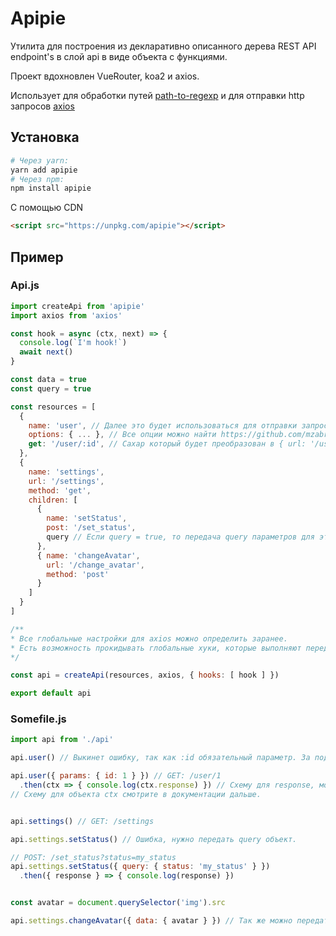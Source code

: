 # Apipie

Утилита для построения из декларативно описанного дерева REST API endpoint's в слой api в виде объекта с функциями.

Проект вдохновлен VueRouter, koa2 и axios.

Использует для обработки путей [path-to-regexp](https://github.com/pillarjs/path-to-regexp) и для отправки http запросов [axios](https://github.com/mzabriskie/axios)

## Установка

```bash
# Через yarn:
yarn add apipie
# Через npm:
npm install apipie
```

С помощью CDN

```html
<script src="https://unpkg.com/apipie"></script>
```

## Пример

### Api.js

```js
import createApi from 'apipie'
import axios from 'axios'

const hook = async (ctx, next) => {
  console.log(`I'm hook!`)
  await next()
}

const data = true
const query = true

const resources = [
  {
    name: 'user', // Далее это будет использоваться для отправки запроса
    options: { ... }, // Все опции можно найти https://github.com/mzabriskie/axios#request-config
    get: '/user/:id', // Сахар который будет преобразован в { url: '/user/:id', method: 'get' }
  },
  {
    name: 'settings',
    url: '/settings',
    method: 'get',
    children: [
      { 
        name: 'setStatus', 
        post: '/set_status',
        query // Если query = true, то передача query параметров для этого ресурса будут обязательными.
      },
      { name: 'changeAvatar',
        url: '/change_avatar',
        method: 'post'
      }
    ]
  }
]

/**
* Все глобальные настройки для axios можно определить заранее.
* Есть возможность прокидывать глобальные хуки, которые выполняют перед запросом в axios.
*/

const api = createApi(resources, axios, { hooks: [ hook ] })

export default api
```

### Somefile.js

```js
import api from './api'

api.user() // Выкинет ошибку, так как :id обязательный параметр. За подробностями https://github.com/pillarjs/path-to-regexp

api.user({ params: { id: 1 } }) // GET: /user/1
  .then(ctx => { console.log(ctx.response) }) // Схему для response, можно посмотреть тут https://github.com/mzabriskie/axios#response-schema
// Схему для объекта ctx смотрите в документации дальше.


api.settings() // GET: /settings

api.settings.setStatus() // Ошибка, нужно передать query объект.

// POST: /set_status?status=my_status
api.settings.setStatus({ query: { status: 'my_status' } })
  .then({ response } => { console.log(response) })


const avatar = document.querySelector('img').src

api.settings.changeAvatar({ data: { avatar } }) // Так же можно передать FormData, https://github.com/mzabriskie/axios#request-config
```
